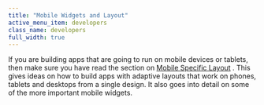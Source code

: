 ```yaml
---
title: "Mobile Widgets and Layout"
active_menu_item: developers
class_name: developers
full_width: true
---
```



If you are building apps that are going to run on mobile devices or tablets, then make sure you have read the section on [Mobile Specific Layout](../../../product-guide/mobile-apps-sites/index.htm) . This gives ideas on how to build apps with adaptive layouts that work on phones, tablets and desktops from a single design. It also goes into detail on some of the more important mobile widgets.

